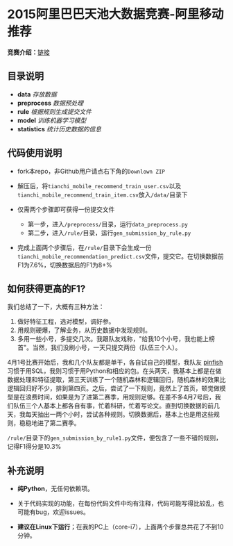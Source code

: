 2015阿里巴巴天池大数据竞赛-阿里移动推荐
===

**竞赛介绍：**[链接](http://tianchi.aliyun.com/competition/introduction.htm?spm=5176.100066.333.2.umhl4N&raceId=1)

目录说明
---
- **data**  *存放数据*
- **preprocess**    *数据预处理*
- **rule**   *根据规则生成提交文件*
- **model**   *训练机器学习模型*
- **statistics** *统计历史数据的信息*
	




代码使用说明
---

- fork本repo，非Github用户请点右下角的`Downlown ZIP`

- 解压后，将`tianchi_mobile_recommend_train_user.csv`以及`tianchi_mobile_recommend_train_item.csv`放入`/data/`目录下

- 仅需两个步骤即可获得一份提交文件

	- 第一步，进入`/preprocess/`目录，运行`data_preprocess.py`
	- 第二步，进入`/rule/`目录，运行`gen_submission_by_rule.py`


- 完成上面两个步骤后，在`/rule/`目录下会生成一份`tianchi_mobile_recommendation_predict.csv`文件，提交它。在切换数据前F1为7.6%，切换数据后的F1为8+%


如何获得更高的F1?
---
我们总结了一下，大概有三种方法：

1. 做好特征工程，选对模型，调好参。
2. 用规则硬爆，了解业务，从历史数据中发现规则。
3. 多用一些小号，多提交几次。我跟队友戏称，"给我10个小号，我也能上榜首"。当然，我们没刷小号，一天只提交两份（队伍三个人）。

4月1号比赛开始后，我和几个队友都是单干，各自试自己的模型，我队友 [pinfish](https://github.com/pinfish888) 习惯于用SQL，我则习惯于用Python和相应的包。在头两天，我基本上都是在做数据处理和特征提取，第三天训练了一个随机森林和逻辑回归，随机森林的效果比逻辑回归好不少，排到第四页。之后，尝试了一下规则，竟然上了首页，顿觉做模型是在浪费时间，如果是为了进第二赛季，用规则足够。在差不多4月7号后，我们队伍三个人基本上都各自有事，忙着科研，忙着写论文。直到切换数据的前几天，我每天抽出一两个小时，尝试各种规则。切换数据后，基本上也是用这些规则，稳稳地进了第二赛季。

`/rule/`目录下的`gen_submission_by_rule1.py`文件，便包含了一些不错的规则，记得F1得分是10.3%




补充说明
---

- **纯Python**，无任何依赖项。

- 关于代码实现的功能，在每份代码文件中均有注释，代码可能写得比较乱，也可能有bug，欢迎issues。
	
- **建议在Linux下运行**；在我的PC上（core-i7），上面两个步骤总共花了不到10分钟。

